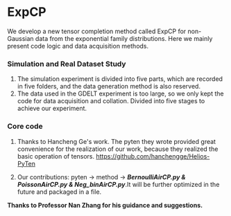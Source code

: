 # ExpCP
We develop a new tensor completion method called ExpCP for non-Gaussian data from the exponential family distributions. Here we mainly present code logic and data acquisition methods.

### Simulation and Real Dataset Study

1. The simulation experiment is divided into five parts, which are recorded in five folders, and the data generation method is also reserved.
2. The data used in the GDELT experiment is too large, so we only kept the code for data acquisition and collation. Divided into five stages to achieve our experiment.

### Core code

1. Thanks to Hancheng Ge's work. The pyten they wrote provided great convenience for the realization of our work, because they realized the basic operation of tensors. https://github.com/hanchengge/Helios-PyTen

2. Our contributions: pyten -> method -> ***BernoulliAirCP.py & PoissonAirCP.py & Neg_binAirCP.py***.It will be further optimized in the future and packaged in a file.



**Thanks to Professor Nan Zhang for his guidance and suggestions.** 
